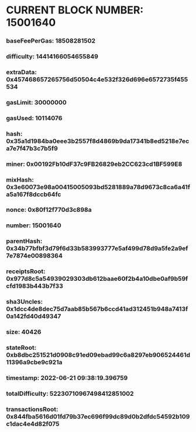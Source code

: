 # CURRENT BLOCK NUMBER: 15001640

### baseFeePerGas: 18508281502
### difficulty: 14414166054655849
### extraData: 0x457468657265756d50504c4e532f326d696e6572735f455534
### gasLimit: 30000000
### gasUsed: 10114076
### hash: 0x35a1d1984ba0eee3b2557f8d4869b9da17341b8ed5218e7eca7e7f47b3c7b5f9
### miner: 0x00192Fb10dF37c9FB26829eb2CC623cd1BF599E8
### mixHash: 0x3e60073e98a00415005093bd5281889a78d9673c8ca6a41fa5a167f8dccb64fc
### nonce: 0x80f12f770d3c898a
### number: 15001640
### parentHash: 0x34b77bfbf3d79f6d33b583993777e5af499d78d9a5fe2a9ef7e7874e00898364
### receiptsRoot: 0x977d8c5a54939029303db612baae60f2b4a10dbe0af9b59fcfd1983b443b7f33
### sha3Uncles: 0x1dcc4de8dec75d7aab85b567b6ccd41ad312451b948a7413f0a142fd40d49347
### size: 40426
### stateRoot: 0xb8dbc251521d0908c91ed09ebad99c6a8297eb906524461d11396a9cbe9c921a
### timestamp: 2022-06-21 09:38:19.396759
### totalDifficulty: 52230710967498412851002
### transactionsRoot: 0x844fba5616d01fd79b37ec696f99dc89d0b2dfdc54592b109c1dac4e4d82f075
